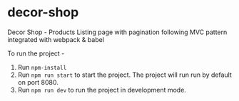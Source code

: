 # decor-shop
Decor Shop - Products Listing page with pagination following MVC pattern integrated with webpack & babel

To run the project - 
1. Run `npm-install`
2. Run `npm run start` to start the project. The project will run run by default on port 8080.
3. Run `npm run dev` to run the project in development mode.
